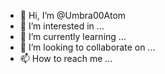 - 👋 Hi, I’m @Umbra00Atom
- 👀 I’m interested in ...
- 🌱 I’m currently learning ...
- 💞️ I’m looking to collaborate on ...
- 📫 How to reach me ...

<!---
Umbra00Atom/Umbra00Atom is a ✨ special ✨ repository because its `README.md` (this file) appears on your GitHub profile.
You can click the Preview link to take a look at your changes.
--->
